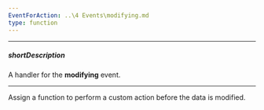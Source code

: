 ```yaml
---
EventForAction: ..\4 Events\modifying.md
type: function
---
```

---
##### shortDescription
A handler for the **modifying** event.

---
Assign a function to perform a custom action before the data is modified.